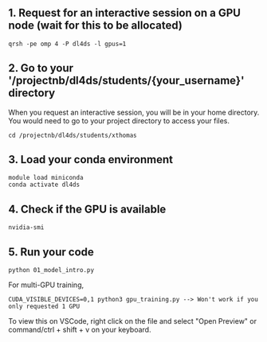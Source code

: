 ## 1. Request for an interactive session on a GPU node (wait for this to be allocated)
```
qrsh -pe omp 4 -P dl4ds -l gpus=1 
```
## 2. Go to your '/projectnb/dl4ds/students/{your_username}' directory
When you request an interactive session, you will be in your home directory. You would need to go to your project directory to access your files.

```
cd /projectnb/dl4ds/students/xthomas
```
## 3. Load your conda environment
```
module load miniconda
conda activate dl4ds
```
## 4. Check if the GPU is available
```
nvidia-smi
```
## 5. Run your code
```
python 01_model_intro.py
```

For multi-GPU training,
```
CUDA_VISIBLE_DEVICES=0,1 python3 gpu_training.py --> Won't work if you only requested 1 GPU
```

To view this on VSCode, right click on the file and select "Open Preview" or  command/ctrl + shift + v on your keyboard.